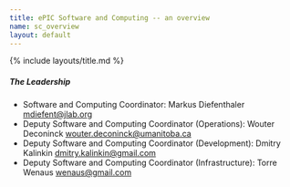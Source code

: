 ```yaml
---
title: ePIC Software and Computing -- an overview
name: sc_overview
layout: default
---
```

{% include layouts/title.md %}


##### The Leadership

* Software and Computing Coordinator: Markus Diefenthaler <mdiefent@jlab.org>
* Deputy Software and Computing Coordinator (Operations): Wouter Deconinck <wouter.deconinck@umanitoba.ca>
* Deputy Software and Computing Coordinator (Development): Dmitry Kalinkin <dmitry.kalinkin@gmail.com>
* Deputy Software and Computing Coordinator (Infrastructure): Torre Wenaus <wenaus@gmail.com>

